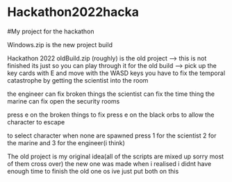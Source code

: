 # Hackathon2022hacka

#My project for the hackathon


Windows.zip is the new project build

Hackathon 2022 oldBuild.zip (roughly) is the old project --> this is not finished its just so you can play through it
for the old build --> pick up the key cards with E and move with the WASD keys
you have to fix the temporal catastrophe by getting the scientist into the room

the engineer can fix broken things
the scientist can fix the time thing
the marine can fix open the security rooms

press e on the broken things to fix
press e on the black orbs to allow the character to escape

to select character when none are spawned press 1 for the scientist 2 for the marine and 3 for the engineer(i think)




The old project is my original idea(all of the scripts are mixed up sorry most of them cross over)
the new one was made when i realised i didnt have enough time to finish the old one os ive just put both on this
